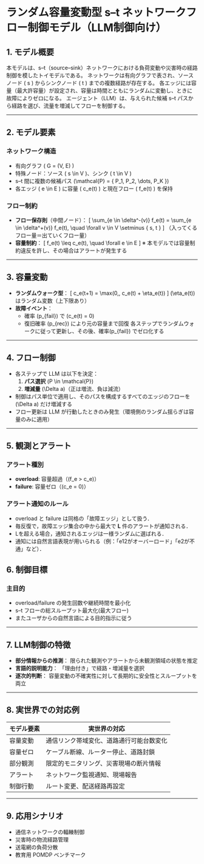 # ランダム容量変動型 s–t ネットワークフロー制御モデル（LLM制御向け）

## 1. モデル概要
本モデルは、s–t（source–sink）ネットワークにおける負荷変動や災害時の経路制御を模したトイモデルである。
ネットワークは有向グラフで表され、ソースノード \( s \) からシンクノード \( t \) までの複数経路が存在する。
各エッジには容量（最大許容量）が設定され、容量は時間とともにランダムに変動し、ときに故障によりゼロになる。
エージェント（LLM）は、与えられた候補 s–t パスから経路を選び、流量を増減してフローを制御する。

---

## 2. モデル要素

### ネットワーク構造
- 有向グラフ \( G = (V, E) \)
- 特殊ノード：ソース \( s \in V \)、シンク \( t \in V \)
- s–t 間に複数の候補パス \(\mathcal{P} = \{ P_1, P_2, \dots, P_K \}\)
- 各エッジ \( e \in E \) に容量 \( c_e(t) \) と現在フロー \( f_e(t) \) を保持

### フロー制約
- **フロー保存則**（中間ノード）：
  \[
  \sum_{e \in \delta^-(v)} f_e(t) = \sum_{e \in \delta^+(v)} f_e(t), \quad \forall v \in V \setminus \{ s, t \}
  \]
  （入ってくるフロー量＝出ていくフロー量）
- **容量制約**：
  \[
  f_e(t) \leq c_e(t), \quad \forall e \in E
  \]
  ※ 本モデルでは容量制約違反を許し、その場合はアラートが発生する

---

## 3. 容量変動
- **ランダムウォーク型**：
  \[
  c_e(t+1) = \max(0,\, c_e(t) + \eta_e(t))
  \]
  \(\eta_e(t)\) はランダム変数（上下限あり）
- **故障イベント**：
  - 確率 \(p_{fail}\) で \(c_e(t) = 0\)
  - 復旧確率 \(p_{rec}\) により元の容量まで回復
  各ステップでランダムウォークに従って更新し、その後、確率\(p_{fail}\) 
  でゼロ化する

---

## 4. フロー制御
- 各ステップで LLM は以下を決定：
  1. **パス選択** \(P \in \mathcal{P}\)
  2. **増減量** \(\Delta a\)（正は増流、負は減流）
- 制御はパス単位で適用し、そのパスを構成するすべてのエッジのフローを \(\Delta a\) だけ増減する
- フロー更新は LLM が行動したときのみ発生（環境側のランダム揺らぎは容量のみに適用）

---
## 5. 観測とアラート

### アラート種別
- **overload**: 容量超過（\(f_e > c_e\)）
- **failure**: 容量ゼロ（\(c_e = 0\)）

### アラート通知のルール
- overload と failure は同格の「故障エッジ」として扱う．  
- 毎反復で，故障エッジ集合の中から最大で **L** 件のアラートが通知される．  
- Lを超える場合，通知されるエッジは一様ランダムに選ばれる．  
- 通知には自然言語表現が用いられる（例：「e12がオーバーロード」「e2が不通」など）．  


## 6. 制御目標

### 主目的
- overload/failure の発生回数や継続時間を最小化
- s–t フローの総スループット最大化(最大フロー)
- またユーザからの自然言語による目的指示に従う

---

## 7. LLM制御の特徴
- **部分情報からの推測**：
  限られた観測やアラートから未観測領域の状態を推定
- **言語的説明能力**：
  「理由付き」で経路・増減量を選択
- **逐次的判断**：
  容量変動の不確実性に対して長期的に安全性とスループットを両立

---

## 8. 実世界での対応例
| モデル要素 | 実世界の対応 |
|------------|--------------|
| 容量変動 | 通信リンク帯域変化、道路通行可能台数変化 |
| 容量ゼロ | ケーブル断線、ルーター停止、道路封鎖 |
| 部分観測 | 限定的モニタリング、災害現場の断片情報 |
| アラート | ネットワーク監視通知、現場報告 |
| 制御行動 | ルート変更、配送経路再設定 |

---

## 9. 応用シナリオ
- 通信ネットワークの輻輳制御
- 災害時の物流経路管理
- 送電網の負荷分散
- 教育用 POMDP ベンチマーク
